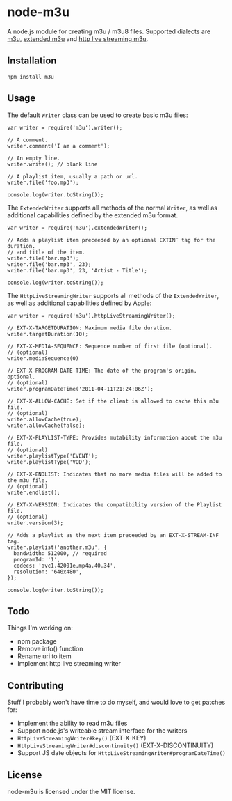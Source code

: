 # node-m3u

A node.js module for creating m3u / m3u8 files. Supported dialects are [m3u][],
[extended m3u][] and [http live streaming m3u][].

[m3u]: http://en.wikipedia.org/wiki/M3U
[extended m3u]: http://en.wikipedia.org/wiki/M3U#Extended_M3U_directives
[http live streaming m3u]:http://tools.ietf.org/html/draft-pantos-http-live-streaming

## Installation

    npm install m3u

## Usage

The default `Writer` class can be used to create basic m3u files:

    var writer = require('m3u').writer();

    // A comment.
    writer.comment('I am a comment');

    // An empty line.
    writer.write(); // blank line

    // A playlist item, usually a path or url.
    writer.file('foo.mp3');

    console.log(writer.toString());

The `ExtendedWriter` supports all methods of the normal `Writer`, as well as
additional capabilities defined by the extended m3u format.

    var writer = require('m3u').extendedWriter();

    // Adds a playlist item preceeded by an optional EXTINF tag for the duration.
    // and title of the item.
    writer.file('bar.mp3');
    writer.file('bar.mp3', 23);
    writer.file('bar.mp3', 23, 'Artist - Title');

    console.log(writer.toString());

The `HttpLiveStreamingWriter` supports all methods of the `ExtendedWriter`, as
well as additional capabilities defined by Apple:

    var writer = require('m3u').httpLiveStreamingWriter();

    // EXT-X-TARGETDURATION: Maximum media file duration.
    writer.targetDuration(10);

    // EXT-X-MEDIA-SEQUENCE: Sequence number of first file (optional).
    // (optional)
    writer.mediaSequence(0)

    // EXT-X-PROGRAM-DATE-TIME: The date of the program's origin, optional.
    // (optional)
    writer.programDateTime('2011-04-11T21:24:06Z');

    // EXT-X-ALLOW-CACHE: Set if the client is allowed to cache this m3u file.
    // (optional)
    writer.allowCache(true);
    writer.allowCache(false);

    // EXT-X-PLAYLIST-TYPE: Provides mutability information about the m3u file.
    // (optional)
    writer.playlistType('EVENT');
    writer.playlistType('VOD');

    // EXT-X-ENDLIST: Indicates that no more media files will be added to the m3u file.
    // (optional)
    writer.endlist();

    // EXT-X-VERSION: Indicates the compatibility version of the Playlist file.
    // (optional)
    writer.version(3);

    // Adds a playlist as the next item preceeded by an EXT-X-STREAM-INF tag.
    writer.playlist('another.m3u', {
      bandwidth: 512000, // required
      programId: '1',
      codecs: 'avc1.42001e,mp4a.40.34',
      resolution: '640x480',
    });

    console.log(writer.toString());

## Todo

Things I'm working on:

* npm package
* Remove info() function
* Rename uri to item
* Implement http live streaming writer

## Contributing

Stuff I probably won't have time to do myself, and would love to get patches for:

* Implement the ability to read m3u files
* Support node.js's writeable stream interface for the writers
* `HttpLiveStreamingWriter#key()` (EXT-X-KEY)
* `HttpLiveStreamingWriter#discontinuity()` (EXT-X-DISCONTINUITY)
* Support JS date objects for `HttpLiveStreamingWriter#programDateTime()`

## License

node-m3u is licensed under the MIT license.
